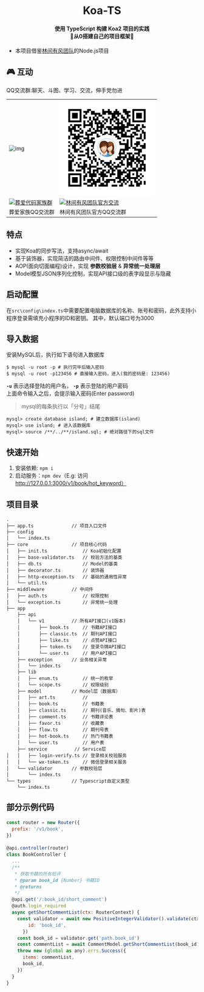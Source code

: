 <h1 align="center">
    Koa-TS
</h1> 

<h4 align="center">
    使用 TypeScript 构建 Koa2 项目的实践
    <br>🤜从0搭建自己的项目框架🤛
</h4>

* 本项目借鉴[林间有风团队](https://github.com/TaleLin/lin-cms-koa)的Node.js项目

## 🎮 互动
QQ交流群:聊天、斗图、学习、交流，伸手党勿进

<table align="center">
  <tr>
    <td><img alt="img" src="https://github.com/Allen7D/mini-shop-server/blob/dev/media/qq_group_qr_code.jpg" width="250px"></td>
    <td><img alt="img" src="https://github.com/Allen7D/mini-shop-server/blob/dev/media/qq_group_from_lin.png" width="250px"></td>
  </tr>
  <tr>
    <td>
    <a target="_blank" href="//shang.qq.com/wpa/qunwpa?idkey=ee34348c8d177a4218594598de6c3fb404861a1c7a7091cd9f4384e6dcd6ea32"><img border="0" src="//pub.idqqimg.com/wpa/images/group.png" alt="葬爱代码家族群" title="葬爱代码家族群"></a>
    </td>
    <td>
    <a target="_blank" href="//shang.qq.com/wpa/qunwpa?idkey=184ed5a00c7f903271f8d55beb814b7c9779347e114e2db51db7962bf9d016de"><img border="0" src="//pub.idqqimg.com/wpa/images/group.png" alt="林间有风团队官方交流" title="林间有风团队官方交流"></a>
    </td>
  </tr>
  <tr>
  	<td>葬爱家族QQ交流群</td>
  	<td>林间有风团队官方QQ交流群</td>
  </tr>
</table>

## 特点
- 实现Koa的同步写法，支持async/await
- 基于装饰器，实现简洁的路由中间件、权限控制中间件等等
- AOP(面向切面编程)设计，实现 **参数校验层** & **异常统一处理层**
- Model模型JSON序列化控制，实现API接口级的表字段显示与隐藏

## 启动配置
在`src\config\index.ts`中需要配置电脑数据库的名称、账号和密码，此外支持小程序登录需填充小程序的ID和密钥。
其中，默认端口号为3000

## 导入数据
安装MySQL后，执行如下语句进入数据库
```
$ mysql -u root -p # 执行完毕后输入密码
$ mysql -u root -p123456 # 直接输入密码，进入(我的密码是: 123456)
```
 **`-u`** 表示选择登陆的用户名，  **`-p`** 表示登陆的用户密码<br>
 上面命令输入之后，会提示输入密码(Enter password)

> mysql的每条执行以「分号」结尾
```
mysql> create database island; # 建立数据库(island)
mysql> use island; # 进入该数据库
mysql> source /**/../**/island.sql; # 绝对路径下的sql文件
```

## 快速开始
1. 安装依赖: `npm i`
2. 启动服务：`npm dev`（E.g: 访问 http://127.0.0.1:3000/v1/book/hot_keyword）


## 项目目录
```
.
├── app.ts              // 项目入口文件
├── config
│   └── index.ts
├── core                // 项目核心代码
│   ├── init.ts             // Koa初始化配置
│   ├── base-validator.ts   // 校验方法的基类
│   ├── db.ts               // Model的基类
│   ├── decorator.ts        // 装饰器
│   ├── http-exception.ts   // 基础的通用性异常
│   └── util.ts
├── middleware          // 中间件
│   ├── auth.ts             // 权限控制
│   └── exception.ts        // 异常统一处理
├── app
    ├── api
    │   └── v1          // 所有API接口(v1版本)
    │       ├── book.ts     // 书籍API接口
    │       ├── classic.ts  // 期刊API接口
    │       ├── like.ts     // 点赞API接口
    │       ├── token.ts    // 登录令牌API接口
    │       └── user.ts     // 用户API接口
    ├── exception       // 业务相关异常
    │   └── index.ts    
    ├── lib
    │   ├── enum.ts         // 统一的枚举
    │   └── scope.ts        // 权限级别
    ├── model           // Model层（数据库）
    │   ├── art.ts          // 
    │   ├── book.ts         // 书籍表
    │   ├── classic.ts      // 期刊(音乐、摘句、影片)表
    │   ├── comment.ts      // 书籍评论表
    │   ├── favor.ts        // 收藏表
    │   ├── flow.ts         // 期刊号表
    │   ├── hot-book.ts     // 热门书籍表
    │   └── user.ts         // 用户表
    ├── service          // Service层
│   │   ├── login-verify.ts // 登录相关校验服务
│   │   └── wx-token.ts     // 微信登录相关服务
│   └── validator       // 参数校验层
│       └── index.ts    
└── types               // Typescript自定义类型
    └── index.ts
```

## 部分示例代码
```js
const router = new Router({
  prefix: '/v1/book',
})

@api.controller(router)
class BookController {
  ...
  /**
   * 获取书籍的所有短评
   * @param book_id {Number} 书籍ID
   * @returns
   */
  @api.get('/:book_id/short_comment')
  @auth.login_required
  async getShortCommentList(ctx: RouterContext) {
    const validator = await new PositiveIntegerValidator().validate(ctx, {
        id: 'book_id',
      })
    const book_id = validator.get('path.book_id')
    const commentList = await CommentModel.getShortCommentList(book_id)
    throw new (global as any).errs.Success({
      items: commentList,
      book_id,
    })
  }
}
```
